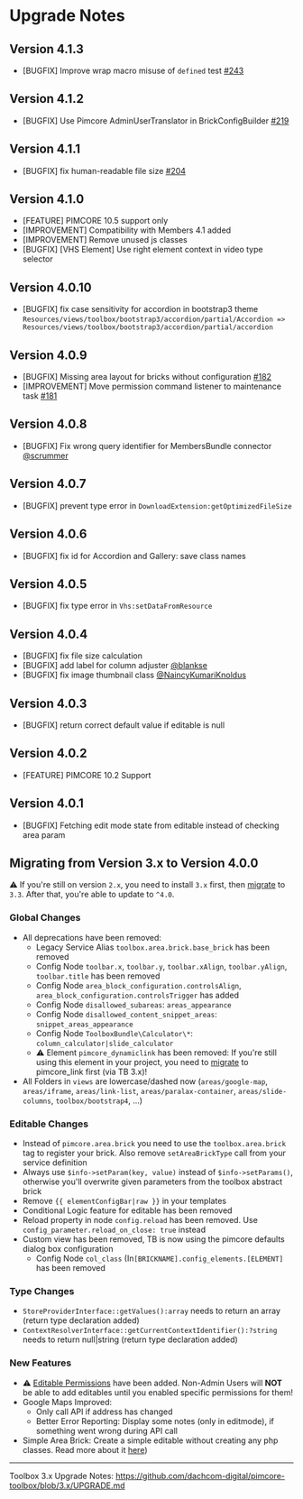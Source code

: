 # Upgrade Notes

## Version 4.1.3
- [BUGFIX] Improve wrap macro misuse of `defined` test [#243](https://github.com/dachcom-digital/pimcore-toolbox/issues/243)

## Version 4.1.2
- [BUGFIX] Use Pimcore AdminUserTranslator in BrickConfigBuilder [#219](https://github.com/dachcom-digital/pimcore-toolbox/issues/219)

## Version 4.1.1
- [BUGFIX] fix human-readable file size [#204](https://github.com/dachcom-digital/pimcore-toolbox/issues/204)

## Version 4.1.0
- [FEATURE] PIMCORE 10.5 support only
- [IMPROVEMENT] Compatibility with Members 4.1 added
- [IMPROVEMENT] Remove unused js classes
- [BUGFIX] [VHS Element] Use right element context in video type selector

## Version 4.0.10
- [BUGFIX] fix case sensitivity for accordion in bootstrap3 theme `Resources/views/toolbox/bootstrap3/accordion/partial/Accordion => Resources/views/toolbox/bootstrap3/accordion/partial/accordion`

## Version 4.0.9
- [BUGFIX] Missing area layout for bricks without configuration [#182](https://github.com/dachcom-digital/pimcore-toolbox/issues/182)
- [IMPROVEMENT] Move permission command listener to maintenance task [#181](https://github.com/dachcom-digital/pimcore-toolbox/issues/181)

## Version 4.0.8
- [BUGFIX] Fix wrong query identifier for MembersBundle connector [@scrummer](https://github.com/dachcom-digital/pimcore-toolbox/pull/179)

## Version 4.0.7
- [BUGFIX] prevent type error in `DownloadExtension:getOptimizedFileSize`

## Version 4.0.6
- [BUGFIX] fix id for Accordion and Gallery: save class names

## Version 4.0.5
- [BUGFIX] fix type error in `Vhs:setDataFromResource`

## Version 4.0.4
- [BUGFIX] fix file size calculation
- [BUGFIX] add label for column adjuster [@blankse](https://github.com/dachcom-digital/pimcore-toolbox/pull/170)
- [BUGFIX] fix image thumbnail class [@NaincyKumariKnoldus](https://github.com/dachcom-digital/pimcore-toolbox/pull/168)

## Version 4.0.3
- [BUGFIX] return correct default value if editable is null

## Version 4.0.2
- [FEATURE] PIMCORE 10.2 Support

## Version 4.0.1
- [BUGFIX] Fetching edit mode state from editable instead of checking area param
 
## Migrating from Version 3.x to Version 4.0.0
⚠️ If you're still on version `2.x`, you need to install `3.x` first, then [migrate](https://github.com/dachcom-digital/pimcore-toolbox/blob/3.x/UPGRADE.md) to `3.3`. After that, you're able to update to `^4.0`.

### Global Changes
- All deprecations have been removed: 
  - Legacy Service Alias `toolbox.area.brick.base_brick` has been removed 
  - Config Node `toolbar.x`, `toolbar.y`, `toolbar.xAlign`, `toolbar.yAlign`, `toolbar.title` has been removed
  - Config Node `area_block_configuration.controlsAlign`, `area_block_configuration.controlsTrigger` has added
  - Config Node `disallowed_subareas`: `areas_appearance`
  - Config Node `disallowed_content_snippet_areas`: `snippet_areas_appearance`
  - Config Node `ToolboxBundle\Calculator\*`: `column_calculator|slide_calculator`
  - ⚠️ Element `pimcore_dynamiclink` has been removed: If you're still using this element in your project, you need to [migrate](https://github.com/dachcom-digital/pimcore-toolbox/blob/3.x/docs/70_ConfigurationFlags.md#-use_dynamic_links-flag) to pimcore_link first (via TB 3.x)!
- All Folders in `views` are lowercase/dashed now (`areas/google-map`, `areas/iframe`, `areas/link-list`, `areas/paralax-container`, `areas/slide-columns`, `toolbox/bootstrap4`, ...)

### Editable Changes
- Instead of `pimcore.area.brick` you need to use the `toolbox.area.brick` tag to register your brick. Also remove `setAreaBrickType` call from your service definition 
- Always use `$info->setParam(key, value)` instead of `$info->setParams()`, otherwise you'll overwrite given parameters from the toolbox abstract brick
- Remove `{{ elementConfigBar|raw }}` in your templates
- Conditional Logic feature for editable has been removed
- Reload property in node `config.reload` has been removed. Use `config_parameter.reload_on_close: true` instead
- Custom view has been removed, TB is now using the pimcore defaults dialog box configuration
   - Config Node `col_class` (In`[BRICKNAME].config_elements.[ELEMENT]` has been removed

### Type Changes
- `StoreProviderInterface::getValues():array` needs to return an array (return type declaration added)
- `ContextResolverInterface::getCurrentContextIdentifier():?string` needs to return null|string (return type declaration added)

### New Features
- ⚠️ [Editable Permissions](https://github.com/dachcom-digital/pimcore-toolbox/issues/161) have been added. Non-Admin Users will **NOT** be able to add editables until you enabled specific permissions for them! 
- Google Maps Improved: 
  - Only call API if address has changed
  - Better Error Reporting: Display some notes (only in editmode), if something went wrong during API call
- Simple Area Brick: Create a simple editable without creating any php classes. Read more about it [here](./docs/10_CustomBricks.md#simple-brick))
***

Toolbox 3.x Upgrade Notes: https://github.com/dachcom-digital/pimcore-toolbox/blob/3.x/UPGRADE.md
